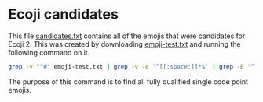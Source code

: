 # Ecoji candidates

This file [candidates.txt](candidates.txt) contains all of the emojis that were candidates for
Ecoji 2.  This was created by downloading [emoji-test.txt][1] and running the
following command on it.

```bash
grep -v "^#" emoji-test.txt | grep -v -e '^[[:space:]]*$' | grep -E '^[0-9A-F]+[[:space:]]+;' | grep "fully-qualified" | cut -f 1 -d ' '> docs/candidates.txt
```

The purpose of this command is to find all fully qualified single code point emojis.


[1]: https://unicode.org/Public/emoji/13.0/emoji-test.txt
